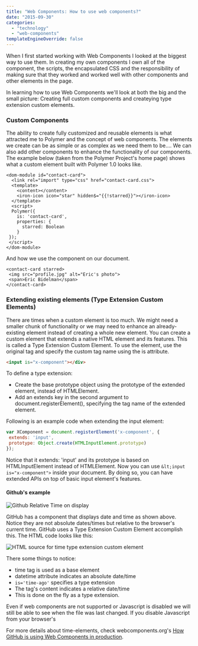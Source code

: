 ```yaml
---
title: "Web Components: How to use web components?"
date: "2015-09-30"
categories:
  - "technology"
  - "web-components"
templateEngineOverride: false
---
```


When I first started working with Web Components I looked at the biggest way to use them. In creating my own components I own all of the component, the scripts, the encapsulated CSS and the responsibility of making sure that they worked and worked well with other components and other elements in the page.

In learning how to use Web Components we'll look at both the big and the small picture: Creating full custom components and createying type extension custom elements.

### Custom Components

The ability to create fully customized and reusable elements is what attracted me to Polymer and the concept of web components. The elements we create can be as simple or as complex as we need them to be.... We can also add other components to enhance the functionality of our components.
The example below (taken from the Polymer Project's home page) shows what a custom element built with Polymer 1.0 looks like.

```markup
<dom-module id="contact-card">
  <link rel="import" type="css" href="contact-card.css">
  <template>
    <content></content>
    <iron-icon icon="star" hidden$="{{!starred}}"></iron-icon>
  </template>
  <script>
  Polymer({
    is: 'contact-card',
    properties: {
      starred: Boolean
    }
 });
 </script>
</dom-module>
```

And how we use the component on our document.

```markup
<contact-card starred>
 <img src="profile.jpg" alt="Eric's photo">
 <span>Eric Bidelman</span>
</contact-card>
```

### Extending existing elements (Type Extension Custom Elements)

There are times when a custom element is too much. We might need a smaller chunk of functionality or we may need to enhance an already-existing element instead of creating a whole new element. You can create a custom element that extends a native HTML element and its features. This is called a Type Extension Custom Element. To use the element, use the original tag and specify the custom tag name using the is attribute.

```html
<input is="x-component"></div>
```

To define a type extension:

* Create the base prototype object using the prototype of the extended element, instead of HTMLElement.
* Add an extends key in the second argument to document.registerElement(), specifying the tag name of the extended element.

Following is an example code when extending the input element:

```javascript
var XComponent = document.registerElement('x-component', {
 extends: 'input',
 prototype: Object.create(HTMLInputElement.prototype)
});
```

Notice that it extends: 'input' and its prototype is based on HTMLInputElement instead of HTMLElement. Now you can use `&lt;input is="x-component">` inside your document. By doing so, you can have extended APIs on top of basic input element's features.

#### Github's example

![Github Relative Time on display](https://res.cloudinary.com/dfh6ihzvj/image/upload/c_scale,w_500/f_auto,q_auto/gh-relative-time)

GitHub has a component that displays date and time as shown above. Notice they are not absolute dates/times but relative to the browser's current time. GitHub uses a Type Extension Custom Element accomplish this. The HTML code looks like this:

![HTML source for time type extension custom element](https://res.cloudinary.com/dfh6ihzvj/image/upload/c_scale,w_500/f_auto,q_auto/gh-time-tag)

There some things to notice:

* time tag is used as a base element
* datetime attribute indicates an absolute date/time
* `is='time-ago'` specifies a type extension
* The tag's content indicates a relative date/time
* This is done on the fly as a type extension.

Even if web components are not supported or Javascript is disabled we will still be able to see when the file was last changed. If you disable Javascript from your browser's

For more details about time-elements, check webcomponents.org's [How GitHub is using Web Components in production](http://webcomponents.org/articles/interview-with-joshua-peek/).
